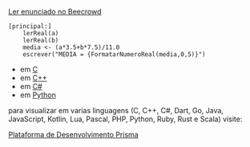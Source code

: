 [Ler enunciado no Beecrowd](https://www.beecrowd.com.br/judge/en/problems/view/1005)

``` 
[principal:]
    lerReal(a)
    lerReal(b)
    media <- (a*3.5+b*7.5)/11.0
    escrever("MEDIA = {FormatarNumeroReal(media,0,5)}")
```

- em [C](https://www.prisma.dev.br/tela-demo-transpilado.html?idDemo=5&idTarget=1)
- em [C++](https://www.prisma.dev.br/tela-demo-transpilado.html?idDemo=5&idTarget=2)
- em [C#](https://www.prisma.dev.br/tela-demo-transpilado.html?idDemo=5&idTarget=3)
- em [Python](https://www.prisma.dev.br/tela-demo-transpilado.html?idDemo=5&idTarget=12)

para visualizar em varias linguagens (C, C++, C#, Dart, Go, Java, JavaScript, Kotlin, Lua, Pascal, PHP, Python, Ruby, Rust e Scala) visite:

[Plataforma de Desenvolvimento Prisma](https://www.prisma.dev.br/tela-demo.html?idDemo=5)
